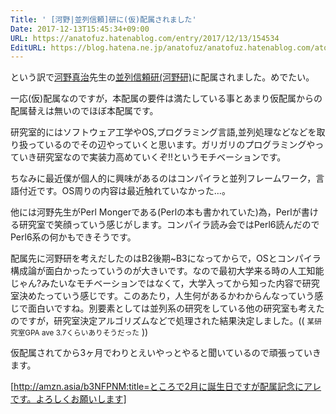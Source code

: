 ```yaml
---
Title: ' [河野|並列信頼]研に(仮)配属されました'
Date: 2017-12-13T15:45:34+09:00
URL: https://anatofuz.hatenablog.com/entry/2017/12/13/154534
EditURL: https://blog.hatena.ne.jp/anatofuz/anatofuz.hatenablog.com/atom/entry/8599973812325106964
---
```


という訳で[河野真治](http://www.ie.u-ryukyu.ac.jp/~kono/)先生の[並列信頼研(河野研)](http://www.cr.ie.u-ryukyu.ac.jp/)に配属されました。めでたい。


一応(仮)配属なのですが，本配属の要件は満たしている事とあまり仮配属からの配属替えは無いのでほぼ本配属です。

研究室的にはソフトウェア工学やOS,プログラミング言語,並列処理などなどを取り扱っているのでその辺やっていくと思います。ガリガリのプログラミングやっていき研究室なので実装力高めていくぞ!!というモチベーションです。

ちなみに最近僕が個人的に興味があるのはコンパイラと並列フレームワーク，言語付近です。OS周りの内容は最近触れていなかった…。

他には河野先生がPerl Mongerである(Perlの本も書かれていた)為，Perlが書ける研究室で笑顔っていう感じがします。コンパイラ読み会ではPerl6読んだのでPerl6系の何かもできそうです。


配属先に河野研を考えだしたのはB2後期~B3になってからで，OSとコンパイラ構成論が面白かったっていうのが大きいです。なので最初大学来る時の人工知能じゃん?みたいなモチベーションではなくて，大学入ってから知った内容で研究室決めたっていう感じです。このあたり，人生何があるかわからんなっていう感じで面白いですね。別要素としては並列系の研究をしている他の研究室も考えたのですが，研究室決定アルゴリズムなどで処理された結果決定しました。(( <small> 某研究室GPA ave 3.7くらいありそうだった</small> ))

仮配属されてから3ヶ月でわりとえいやっとやると聞いているので頑張っていきます。

[http://amzn.asia/b3NFPNM:title=ところで2月に誕生日ですが配属記念にアレです。よろしくお願いします]

